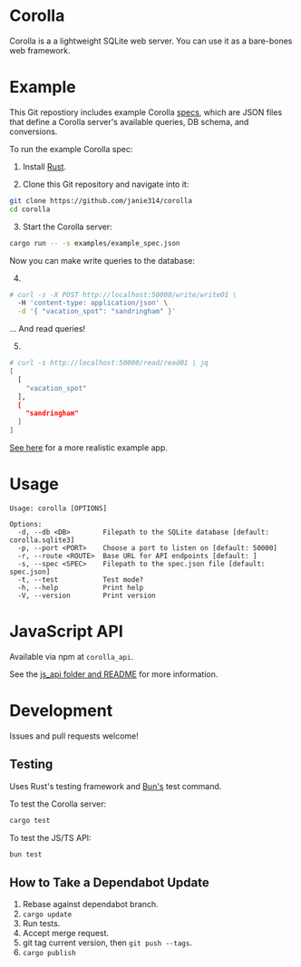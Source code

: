 # Corolla

Corolla is a a lightweight SQLite web server. You can use it as a bare-bones web
framework.

# Example

This Git repostiory includes example Corolla
[specs](https://github.com/janie314/corolla/blob/main/examples/), which are JSON
files that define a Corolla server's available queries, DB schema, and
conversions.

To run the example Corolla spec:

1. Install [Rust](https://www.rust-lang.org/).

2. Clone this Git repository and navigate into it:

```bash
git clone https://github.com/janie314/corolla
cd corolla
```

3. Start the Corolla server:

```bash
cargo run -- -s examples/example_spec.json
```

Now you can make write queries to the database:

4.

```bash
# curl -s -X POST http://localhost:50000/write/write01 \
  -H 'content-type: application/json' \
  -d '{ "vacation_spot": "sandringham" }'
```

... And read queries!

5.

```bash
# curl -s http://localhost:50000/read/read01 | jq
[
  [
    "vacation_spot"
  ],
  [
    "sandringham"
  ]
]
```

[See here](https://github.com/janie314/notes) for a more realistic example app.

# Usage

```
Usage: corolla [OPTIONS]

Options:
  -d, --db <DB>        Filepath to the SQLite database [default: corolla.sqlite3]
  -p, --port <PORT>    Choose a port to listen on [default: 50000]
  -r, --route <ROUTE>  Base URL for API endpoints [default: ]
  -s, --spec <SPEC>    Filepath to the spec.json file [default: spec.json]
  -t, --test           Test mode?
  -h, --help           Print help
  -V, --version        Print version
```

# JavaScript API

Available via npm at `corolla_api`.

See the
[js_api folder and README](https://github.com/janie314/corolla/tree/main/examples)
for more information.

# Development

Issues and pull requests welcome!

## Testing

Uses Rust's testing framework and [Bun's](https://bun.sh/) test command.

To test the Corolla server:

```bash
cargo test
```

To test the JS/TS API:

```bash
bun test
```

## How to Take a Dependabot Update

1. Rebase against dependabot branch.
1. `cargo update`
1. Run tests.
1. Accept merge request.
1. git tag current version, then `git push --tags`.
1. `cargo publish`
